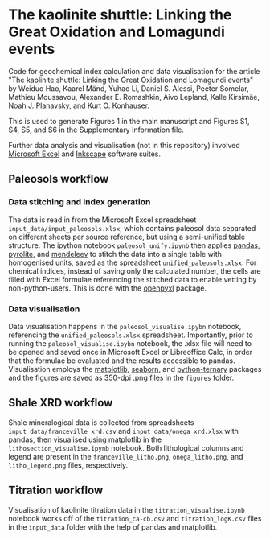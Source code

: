 # The kaolinite shuttle: Linking the Great Oxidation and Lomagundi events

Code for geochemical index calculation and data visualisation for the article "The kaolinite shuttle: Linking the Great Oxidation and Lomagundi events" by Weiduo Hao, Kaarel Mänd, Yuhao Li, Daniel S. Alessi, Peeter Somelar, Mathieu Moussavou, Alexander E. Romashkin, Aivo Lepland, Kalle Kirsimäe, Noah J. Planavsky, and Kurt O. Konhauser.

This is used to generate Figures 1 in the main manuscript and Figures S1, S4, S5, and S6 in the Supplementary Information file.

Further data analysis and visualisation (not in this repository) involved [Microsoft Excel](https://www.microsoft.com/en-us/microsoft-365/excel) and [Inkscape](https://inkscape.org/) software suites.

## Paleosols workflow

### Data stitching and index generation

The data is read in from the Microsoft Excel spreadsheet `input_data/input_paleosols.xlsx`, which contains paleosol data separated on different sheets per source reference, but using a semi-unified table structure.
The ipython notebook `paleosol_unify.ipynb` then applies [pandas](https://github.com/pandas-dev/pandas), [pyrolite](https://github.com/morganjwilliams/pyrolite/), and [mendeleev](https://github.com/lmmentel/mendeleev) to stitch the data into a single table with homogenised units, saved as the spreadsheet `unified_paleosols.xlsx`.
For chemical indices, instead of saving only the calculated number, the cells are filled with Excel formulae referencing the stitched data to enable vetting by non-python-users.
This is done with the [openpyxl](https://foss.heptapod.net/openpyxl/openpyxl) package.

### Data visualisation

Data visualisation happens in the `paleosol_visualise.ipybn` notebook, referencing the `unified_paleosols.xlsx` spreadsheet.
Importantly, prior to running the `paleosol_visualise.ipybn` notebook, the .xlsx file will need to be opened and saved once in Microsoft Excel or Libreoffice Calc, in order that the formulae be evaluated and the results accessible to pandas.
Visualisation employs the [matplotlib](https://github.com/matplotlib/matplotlib), [seaborn](https://github.com/mwaskom/seaborn/), and [python-ternary](https://github.com/marcharper/python-ternary) packages and the figures are saved as 350-dpi .png files in the `figures` folder.

## Shale XRD workflow

Shale mineralogical data is collected from spreadsheets `input_data/franceville_xrd.csv` and `input_data/onega_xrd.xlsx` with pandas, then visualised using matplotlib in the `lithosection_visualise.ipynb` notebook.
Both lithological columns and legend are present in the `franceville_litho.png`, `onega_litho.png`, and `litho_legend.png` files, respectively.

## Titration workflow

Visualisation of kaolinite titration data in the `titration_visualise.ipynb` notebook works off of the `titration_ca-cb.csv` and `titration_logK.csv` files in the `input_data` folder with the help of pandas and matplotlib.
